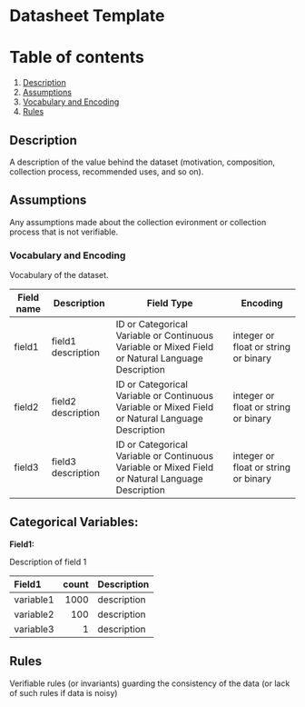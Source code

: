 # Datasheet Template 

# Table of contents
1. [Description](#description)
2. [Assumptions](#assumptions)
3. [Vocabulary and Encoding](#vocabandencoding)
3. [Rules](#rules)

## Description <a name="description"></a>

A description of the value behind the dataset (motivation, composition, collection process, recommended uses, and so on).


## Assumptions <a name="assumptions"></a>

Any assumptions made about the collection evironment or collection process that is not verifiable. 

### Vocabulary and Encoding <a name="vocabandencoding"></a>

Vocabulary of the dataset.

| **Field name** | **Description** | **Field Type** | **Encoding** |
|---|---|---|---|
| field1 | field1 description | ID or Categorical Variable or Continuous Variable or Mixed Field or Natural Language Description | integer or float or string or binary |
| field2 | field2 description | ID or Categorical Variable or Continuous Variable or Mixed Field or Natural Language Description | integer or float or string or binary |
| field3 | field3 description | ID or Categorical Variable or Continuous Variable or Mixed Field or Natural Language Description | integer or float or string or binary |

## Categorical Variables:

**Field1:**

Description of field 1

| **Field1** | **count** | **Description** |
|:---|---:|:---|
| variable1| 1000 | description |
| variable2| 100 | description |
| variable3| 1 | description |

## Rules <a name="rules"></a>
Verifiable rules (or invariants) guarding the consistency of the data (or lack of such rules if data is noisy)
